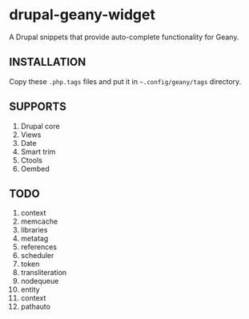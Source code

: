 drupal-geany-widget
===================

A Drupal snippets that provide auto-complete functionality for Geany.

INSTALLATION
------------

Copy these `.php.tags` files and put it in `~.config/geany/tags` directory.

SUPPORTS
--------

1. Drupal core
2. Views
3. Date
4. Smart trim
5. Ctools
6. Oembed

TODO
----

1. context
2. memcache
3. libraries
4. metatag
5. references
6. scheduler
7. token
8. transliteration
9. nodequeue
10. entity
11. context
12. pathauto
